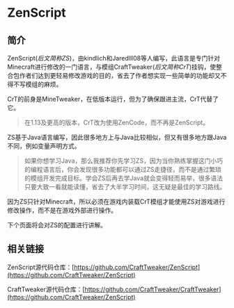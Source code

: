 # ZenScript

## **简介**

ZenScript(*后文简称ZS*)，由kindlich和Jaredlll08等人编写，此语言是专门针对Minecraft进行修改的一门语言，与模组CraftTweaker(*后文简称CrT*)挂钩，使整合包作者们达到更轻易修改游戏的目的，省去了作者想实现一些简单的功能却又不得不写模组的麻烦。

CrT的前身是MineTweaker，在低版本运行，但为了确保跟进主流，CrT代替了它。

> 在1.13及更高的版本，CrT改为使用ZenCode，而不再是ZenScript。

ZS基于Java语言编写，因此很多地方上与Java比较相似，但又有很多地方跟Java不同，例如变量声明方式。

> 如果你想学习Java，那么我推荐你先学习ZS，因为当你熟练掌握这门小巧的编程语言后，你会发现很多功能都可以通过ZS走捷径，而不是通过繁琐的模组开发完成目标。学会ZS后再去学Java就会变得轻而易举，很多语法只要大致一看就能读懂，省去了大半学习时间，这无疑是最佳的学习路线。

因为ZS只针对Minecraft，所以必须在游戏内装载CrT模组才能使用ZS对游戏进行修改操作，而不是在游戏外部进行操作。

下个页面将会对ZS的配置进行讲解。

## 相关链接

ZenScript源代码仓库：[https://github.com/CraftTweaker/ZenScript](https://github.com/CraftTweaker/ZenScript)

CraftTweaker源代码仓库：[https://github.com/CraftTweaker/CraftTweaker](https://github.com/CraftTweaker/ZenScript)
